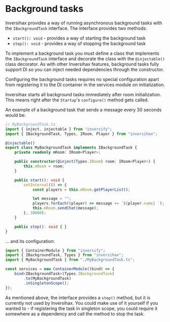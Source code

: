 # Background tasks
Inversihax provides a way of running asynchronous background tasks with the `IBackgroundTask` interface. The interface provides two methods:
- `start(): void` - provides a way of starting the background task
- `stop(): void` - provides a way of stopping the background task

To implement a background task you must define a class that implements the `IBackgroundTask` interface and decorate the class with the `@injectable()` class decorator. As with other Inversihax features, background tasks fully support DI so you can inject needed dependencies through the constructor.

Configuring the background tasks requires no special configuration apart from registering it to the DI container in the services module on initialization.

Inversihax starts all background tasks immediately after room initialization. This means right after the `Startup`'s `configure()` method gets called.

An example of a background task that sends a message every 30 seconds would be:

```ts
// MyBackgroundTask.ts
import { inject, injectable } from "inversify";
import { IBackgroundTask, Types, IRoom, Player } from "inversihax";

@injectable()
export class MyBackgroundTask implements IBackgroundTask {
    private readonly mRoom: IRoom<Player>;

    public constructor(@inject(Types.IRoom) room: IRoom<Player>) {
        this.mRoom = room;
    }

    public start(): void {
        setInterval(() => {
            const players = this.mRoom.getPlayerList();

            let message = "";
            players.forEach((player) => message += `${player.name} `);
            this.mRoom.sendChat(message);
        }, 30000);
    }

    public stop(): void { }
}
```

... and its configuration:

```ts
import { ContainerModule } from "inversify";
import { IBackgroundTask, Types } from "inversihax";
import { MyBackgroundTask } from "./MyBackgroundTask.ts";

const services = new ContainerModule((bind) => {
    bind<IBackgroundTask>(Types.IBackgroundTask)
        .to(MyBackgroundTask)
        .inSingletonScope();
});
```

As mentioned above, the interface provides  a `stop()` method, but it is currently not used by Inversihax. You could make use of it yourself if you wanted to - if registering the task in singleton scope, you could require it somewhere as a dependency and call the method to stop the task.